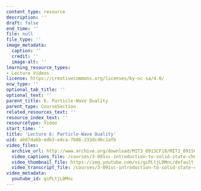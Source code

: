 ```yaml
---
content_type: resource
description: ''
draft: false
end_time: ''
file: null
file_type: ''
image_metadata:
  caption: ''
  credit: ''
  image-alt: ''
learning_resource_types:
- Lecture Videos
license: https://creativecommons.org/licenses/by-nc-sa/4.0/
ocw_type: ''
optional_tab_title: ''
optional_text: ''
parent_title: 6. Particle-Wave Duality
parent_type: CourseSection
related_resources_text: ''
resource_index_text: ''
resourcetype: Video
start_time: ''
title: 'Lecture 6: Particle-Wave Duality'
uid: ab87da6b-edb3-e4ca-7b86-233dcd6c1afb
video_files:
  archive_url: http://www.archive.org/download/MIT3_091SCF10/MIT3_091SCF10lec06_300k.mp4
  video_captions_file: /courses/3-091sc-introduction-to-solid-state-chemistry-fall-2010/2b4d07a87ca95961b4f15a5392e80d0f_giPLtjL0Mnc.vtt
  video_thumbnail_file: https://img.youtube.com/vi/giPLtjL0Mnc/default.jpg
  video_transcript_file: /courses/3-091sc-introduction-to-solid-state-chemistry-fall-2010/1e3edae949e96033aeeea48b29d37328_giPLtjL0Mnc.pdf
video_metadata:
  youtube_id: giPLtjL0Mnc
---
```

